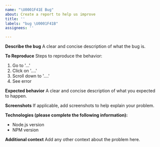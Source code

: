 ```yaml
---
name: "\U0001F41E Bug"
about: Create a report to help us improve
title: ''
labels: "bug \U0001F41B"
assignees: ''

---
```


**Describe the bug**
A clear and concise description of what the bug is.

**To Reproduce**
Steps to reproduce the behavior:

1. Go to '...'
2. Click on '....'
3. Scroll down to '....'
4. See error

**Expected behavior**
A clear and concise description of what you expected to happen.

**Screenshots**
If applicable, add screenshots to help explain your problem.

**Technologies (please complete the following information):**

-   Node.js version
-   NPM version

**Additional context**
Add any other context about the problem here.
